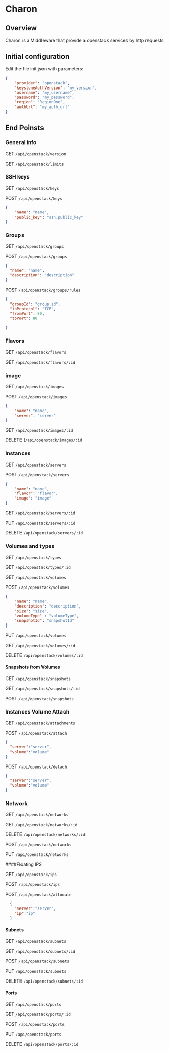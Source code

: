   # Charon

## Overview

Charon is a Middleware that provide a openstack services by http requests

## Initial configuration

Edit the file init.json with parameters:

```json
{
    "provider": "openstack",
    "keystoneAuthVersion": "my_version",
    "username": "my_username",
    "password": "my_password",
    "region": "RegionOne",
    "authUrl": "my_auth_url"
}
```

## End Poinsts

### General info

GET `/api/openstack/version`

GET `/api/openstack/limits`

### SSH keys

GET `/api/openstack/keys`

POST `/api/openstack/keys`

```json
{
    "name": "name",
    "public_key": "ssh.public_key"
}
```

### Groups

GET `/api/openstack/groups`

POST `/api/openstack/groups`

```json
{
  "name": "name",
  "description": "description"
}
```

POST `/api/openstack/groups/rules`

```json
{
  "groupId": "group.id",
  "ipProtocol": "TCP",
  "fromPort": 80,
  "toPort": 80

}
```

### Flavors

GET `/api/openstack/flavors`

GET `/api/openstack/flavors/:id`

### image

GET `/api/openstack/images`

POST `/api/openstack/images`

```json
{
    "name": "name",
    "server": "server"
}
```

GET `/api/openstack/images/:id`

DELETE (`/api/openstack/images/:id`

### Instances

GET `/api/openstack/servers`

POST `/api/openstack/servers`

```json
{
    "name": "name",
    "flavor": "flavor",
    "image": "image"
}
```

GET `/api/openstack/servers/:id`

PUT `/api/openstack/servers/:id`

DELETE `/api/openstack/servers/:id`

### Volumes and types

GET `/api/openstack/types`

GET `/api/openstack/types/:id`

GET `/api/openstack/volumes`

POST `/api/openstack/volumes`

```json
{
    "name": "name",
    "description": "description",
    "size": "size",
    "volumeType" : "volumeType",
    "snapshotId": "snapshotId"
}
```

PUT `/api/openstack/volumes`

GET `/api/openstack/volumes/:id`

DELETE `/api/openstack/volumes/:id`

#### Snapshots from Volumes

GET `/api/openstack/snapshots`

GET `/api/openstack/snapshots/:id`

POST `/api/openstack/snapshots`

### Instances Volume Attach

GET `/api/openstack/attachments`

POST `/api/openstack/attach`

```json
{
  "server":"server",
  "volume":"volume"
}
```

POST `/api/openstack/detach`

```json
{
  "server":"server",
  "volume":"volume"
}
```

### Network

GET `/api/openstack/networks`

GET `/api/openstack/networks/:id`

DELETE `/api/openstack/networks/:id`

POST `/api/openstack/networks`

PUT `/api/openstack/networks`

####Floating IPS

GET `/api/openstack/ips`

POST `/api/openstack/ips`

POST `/api/openstack/allocate`

```json
  {
    "server":"server",
    "ip":"ip"
  }
```

#### Subnets

GET `/api/openstack/subnets`

GET `/api/openstack/subnets/:id`

POST `/api/openstack/subnets`

PUT `/api/openstack/subnets`

DELETE `/api/openstack/subnets/:id`

#### Ports

GET `/api/openstack/ports`

GET `/api/openstack/ports/:id`

POST `/api/openstack/ports`

PUT `/api/openstack/ports`

DELETE `/api/openstack/ports/:id`
